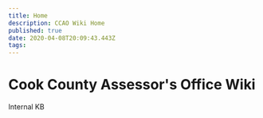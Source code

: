 ```yaml
---
title: Home
description: CCAO Wiki Home
published: true
date: 2020-04-08T20:09:43.443Z
tags: 
---
```


# Cook County Assessor's Office Wiki

Internal KB